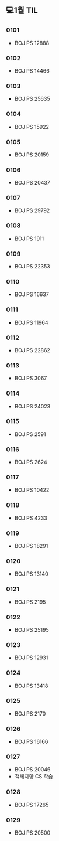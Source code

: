 ## 💻1월 TIL

### 0101
* BOJ PS 12888

### 0102
* BOJ PS 14466

### 0103
* BOJ PS 25635

### 0104
* BOJ PS 15922

### 0105
* BOJ PS 20159

### 0106
* BOJ PS 20437

### 0107
* BOJ PS 29792

### 0108
* BOJ PS 1911

### 0109
* BOJ PS 22353

### 0110
* BOJ PS 16637

### 0111
* BOJ PS 11964

### 0112
* BOJ PS 22862

### 0113
* BOJ PS 3067

### 0114
* BOJ PS 24023

### 0115
* BOJ PS 2591

### 0116
* BOJ PS 2624

### 0117
* BOJ PS 10422

### 0118
* BOJ PS 4233

### 0119
* BOJ PS 18291

### 0120
* BOJ PS 13140

### 0121
* BOJ PS 2195

### 0122
* BOJ PS 25195

### 0123
* BOJ PS 12931

### 0124
* BOJ PS 13418

### 0125
* BOJ PS 2170

### 0126
* BOJ PS 16166

### 0127
* BOJ PS 20046 
* 객체지향 CS 학습

### 0128
* BOJ PS 17265

### 0129
* BOJ PS 20500